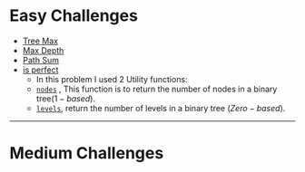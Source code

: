 # Easy Challenges
  - [Tree Max](/DS/Binary%20Tree/BinaryTree.hpp#L34-L44)
 -  [Max Depth](/DS/Binary%20Tree/BinaryTree.hpp#L47-L52)
  - [Path Sum](/DS/Binary%20Tree/BinaryTree.hpp#L66-L69)
  - [is perfect](/DS/Binary%20Tree/BinaryTree.hpp#L143-L145)
    - In this problem I used 2 Utility functions:
    -  [`nodes`](/DS/Binary%20Tree/BinaryTree.hpp#L46-49) , This function is to return the number of nodes in a binary tree($1-based$).
     - [`levels`](/DS/Binary%20Tree/BinaryTree.hpp#L51-L57), return the number of levels in a binary tree ($Zero-based$).

---

# Medium Challenges
